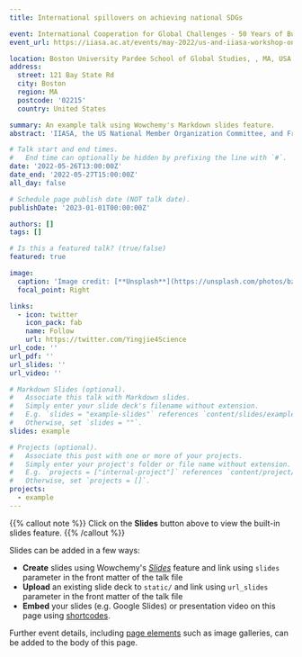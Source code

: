 ```yaml
---
title: International spillovers on achieving national SDGs

event: International Cooperation for Global Challenges - 50 Years of Building Research Bridges at IIASA
event_url: https://iiasa.ac.at/events/may-2022/us-and-iiasa-workshop-on-50-years-of-building-research-bridges

location: Boston University Pardee School of Global Studies, , MA, USA
address:
  street: 121 Bay State Rd
  city: Boston
  region: MA
  postcode: '02215'
  country: United States

summary: An example talk using Wowchemy's Markdown slides feature.
abstract: 'IIASA, the US National Member Organization Committee, and Friends of IIASA are organizing a one-day, in-person conference in Boston on 26 May. The program will highlight both the institute’s research accomplishments and its pioneering role as an instrument of science diplomacy. The day will celebrate the institute’s past, consider its future, and connect with a diverse assortment of people in the U.S. IIASA community.'

# Talk start and end times.
#   End time can optionally be hidden by prefixing the line with `#`.
date: '2022-05-26T13:00:00Z'
date_end: '2022-05-27T15:00:00Z'
all_day: false

# Schedule page publish date (NOT talk date).
publishDate: '2023-01-01T00:00:00Z'

authors: []
tags: []

# Is this a featured talk? (true/false)
featured: true

image:
  caption: 'Image credit: [**Unsplash**](https://unsplash.com/photos/bzdhc5b3Bxs)'
  focal_point: Right

links:
  - icon: twitter
    icon_pack: fab
    name: Follow
    url: https://twitter.com/Yingjie4Science
url_code: ''
url_pdf: ''
url_slides: ''
url_video: ''

# Markdown Slides (optional).
#   Associate this talk with Markdown slides.
#   Simply enter your slide deck's filename without extension.
#   E.g. `slides = "example-slides"` references `content/slides/example-slides.md`.
#   Otherwise, set `slides = ""`.
slides: example

# Projects (optional).
#   Associate this post with one or more of your projects.
#   Simply enter your project's folder or file name without extension.
#   E.g. `projects = ["internal-project"]` references `content/project/deep-learning/index.md`.
#   Otherwise, set `projects = []`.
projects:
  - example
---
```


{{% callout note %}}
Click on the **Slides** button above to view the built-in slides feature.
{{% /callout %}}

Slides can be added in a few ways:

- **Create** slides using Wowchemy's [_Slides_](https://wowchemy.com/docs/managing-content/#create-slides) feature and link using `slides` parameter in the front matter of the talk file
- **Upload** an existing slide deck to `static/` and link using `url_slides` parameter in the front matter of the talk file
- **Embed** your slides (e.g. Google Slides) or presentation video on this page using [shortcodes](https://wowchemy.com/docs/writing-markdown-latex/).

Further event details, including [page elements](https://wowchemy.com/docs/writing-markdown-latex/) such as image galleries, can be added to the body of this page.
